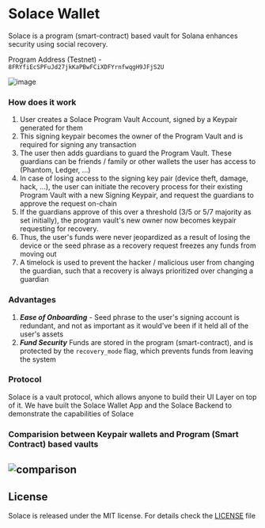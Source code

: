 # Solace Wallet

Solace is a program (smart-contract) based vault for Solana enhances security using social recovery.

Program Address (Testnet) - `8FRYfiEcSPFuJd27jkKaPBwFCiXDFYrnfwqgH9JFjS2U`

![image](https://user-images.githubusercontent.com/103751566/191743628-80f07942-28e6-4cd9-b76f-cc7b5aedef00.png)


### How does it work

1. User creates a Solace Program Vault Account, signed by a Keypair generated for them
2. This signing keypair becomes the owner of the Program Vault and is required for signing any transaction
3. The user then adds guardians to guard the Program Vault. These guardians can be friends / family or other wallets the user has access to (Phantom, Ledger, ...)
4. In case of losing access to the signing key pair (device theft, damage, hack, ...), the user can initiate the recovery process for their existing Program Vault with a new Signing Keypair, and request the guardians to approve the request on-chain
5. If the guardians approve of this over a threshold (3/5 or 5/7 majority as set initially), the program vault's new owner now becomes keypair requesting for recovery.
6. Thus, the user's funds were never jeopardized as a result of losing the device or the seed phrase as a recovery request freezes any funds from moving out
7. A timelock is used to prevent the hacker / malicious user from changing the guardian, such that a recovery is always prioritized over changing a guardian

### Advantages

1. **_Ease of Onboarding_** - Seed phrase to the user's signing account is redundant, and not as important as it would've been if it held all of the user's assets
2. **_Fund Security_** Funds are stored in the program (smart-contract), and is protected by the `recovery_mode` flag, which prevents funds from leaving the system

### Protocol

Solace is a vault protocol, which allows anyone to build their UI Layer on top of it. We have built the Solace Wallet App and the Solace Backend to demonstrate the capabilities of Solace

### Comparision between Keypair wallets and Program (Smart Contract) based vaults

![comparison](./assets/image.jpeg)
---

## License

Solace is released under the MIT license. For details check the [LICENSE](LICENSE) file
